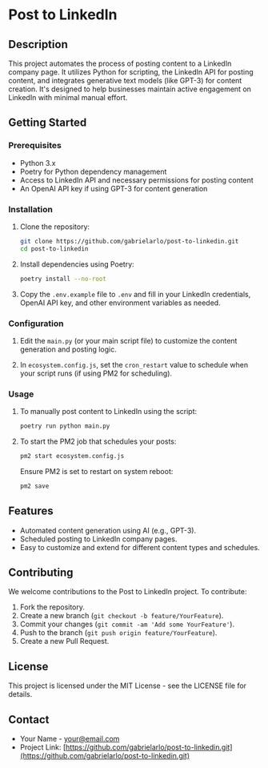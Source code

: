 # Post to LinkedIn

## Description

This project automates the process of posting content to a LinkedIn company page. It utilizes Python for scripting, the LinkedIn API for posting content, and integrates generative text models (like GPT-3) for content creation. It's designed to help businesses maintain active engagement on LinkedIn with minimal manual effort.

## Getting Started

### Prerequisites

- Python 3.x
- Poetry for Python dependency management
- Access to LinkedIn API and necessary permissions for posting content
- An OpenAI API key if using GPT-3 for content generation

### Installation

1. Clone the repository:

   ```bash
   git clone https://github.com/gabrielarlo/post-to-linkedin.git
   cd post-to-linkedin
   ```

2. Install dependencies using Poetry:

   ```bash
   poetry install --no-root
   ```

3. Copy the `.env.example` file to `.env` and fill in your LinkedIn credentials, OpenAI API key, and other environment variables as needed.

### Configuration

1. Edit the `main.py` (or your main script file) to customize the content generation and posting logic.

2. In `ecosystem.config.js`, set the `cron_restart` value to schedule when your script runs (if using PM2 for scheduling).

### Usage

1. To manually post content to LinkedIn using the script:

   ```bash
   poetry run python main.py
   ```

2. To start the PM2 job that schedules your posts:

   ```bash
   pm2 start ecosystem.config.js
   ```

   Ensure PM2 is set to restart on system reboot:

   ```bash
   pm2 save
   ```

## Features

- Automated content generation using AI (e.g., GPT-3).
- Scheduled posting to LinkedIn company pages.
- Easy to customize and extend for different content types and schedules.

## Contributing

We welcome contributions to the Post to LinkedIn project. To contribute:

1. Fork the repository.
2. Create a new branch (`git checkout -b feature/YourFeature`).
3. Commit your changes (`git commit -am 'Add some YourFeature'`).
4. Push to the branch (`git push origin feature/YourFeature`).
5. Create a new Pull Request.

## License

This project is licensed under the MIT License - see the LICENSE file for details.

## Contact

- Your Name - your@email.com
- Project Link: [https://github.com/gabrielarlo/post-to-linkedin.git](https://github.com/gabrielarlo/post-to-linkedin.git)
